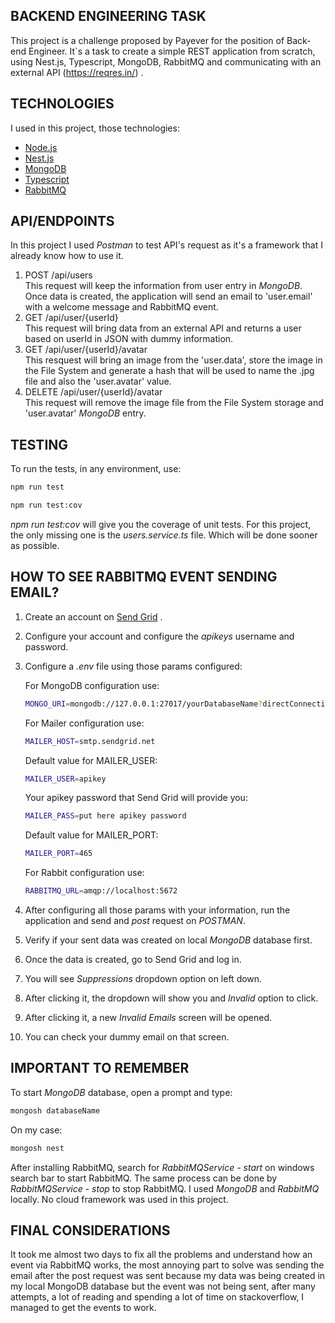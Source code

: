 ## BACKEND ENGINEERING TASK

This project is a challenge proposed by Payever for the position of Back-end Engineer. It`s a task to create a simple REST application from scratch, using Nest.js, Typescript, MongoDB, RabbitMQ and communicating with an external API (<https://reqres.in/>) .

## TECHNOLOGIES  

I used in this project, those technologies:

- [Node.js](https://nodejs.org/en/)
- [Nest.js](https://nestjs.com/)
- [MongoDB](https://www.mongodb.com/)
- [Typescript](https://www.typescriptlang.org/)
- [RabbitMQ](https://www.rabbitmq.com/)

## API/ENDPOINTS

In this project I used *Postman* to test API's request as it's a framework that I already know how to use it.

1. POST /api/users  
This request will keep the information from user entry in *MongoDB*. Once data is created, the application will send an email to 'user.email' with a welcome message and RabbitMQ event.
2. GET /api/user/{userId}  
This request will bring data from an external API and returns a user based on userId in JSON with dummy information.
3. GET /api/user/{userId}/avatar  
This resquest will bring an image from the 'user.data', store the image in the File System and generate a hash that will be used to name the .jpg file and also the 'user.avatar' value.
4. DELETE /api/user/{userId}/avatar  
This request will remove the image file from the File System storage and 'user.avatar' *MongoDB* entry.

## TESTING

To run the tests, in any environment, use:

``` bash
npm run test
```

``` bash
npm run test:cov
```

*npm run test:cov* will give you the coverage of unit tests. For this project, the only missing one is the *users.service.ts* file. Which will be done sooner as possible.

## HOW TO SEE RABBITMQ EVENT SENDING EMAIL?

1. Create an account on [Send Grid](<https://app.sendgrid.com>) .
2. Configure your account and configure the *apikeys* username and password.
3. Configure a *.env* file using those params configured:

    For MongoDB configuration use:

    ``` bash
    MONGO_URI=mongodb://127.0.0.1:27017/yourDatabaseName?directConnection=true
    ```

    For Mailer configuration use:

    ``` bash
    MAILER_HOST=smtp.sendgrid.net
    ```

    Default value for MAILER_USER:

    ``` bash
    MAILER_USER=apikey
    ```

    Your apikey password that Send Grid will provide you:

    ``` bash
    MAILER_PASS=put here apikey password
    ```

    Default value for MAILER_PORT:

    ``` bash
    MAILER_PORT=465
    ```

    For Rabbit configuration use:

    ``` bash
    RABBITMQ_URL=amqp://localhost:5672
    ```

4. After configuring all those params with your information, run the application and send and *post* request on *POSTMAN*.
5. Verify if your sent data was created on local *MongoDB* database first.
6. Once the data is created, go to Send Grid and log in.
7. You will see *Suppressions* dropdown option on left down.
8. After clicking it, the dropdown will show you and *Invalid* option to click.
9. After clicking it, a new *Invalid Emails* screen will be opened.
10. You can check your dummy email on that screen.

## IMPORTANT TO REMEMBER

To start *MongoDB* database, open a prompt and type:

``` bash
mongosh databaseName
```

On my case:

``` bash
mongosh nest
```

After installing RabbitMQ, search for *RabbitMQService - start* on windows search bar to start RabbitMQ.
The same process can be done by *RabbitMQService - stop* to stop RabbitMQ.
I used *MongoDB* and *RabbitMQ* locally. No cloud framework was used in this project.

## FINAL CONSIDERATIONS

It took me almost two days to fix all the problems and understand how an event via RabbitMQ works, the most annoying part to solve was sending the email after the post request was sent because my data was being created in my local MongoDB database but the event was not being sent, after many attempts, a lot of reading and spending a lot of time on stackoverflow, I managed to get the events to work.
